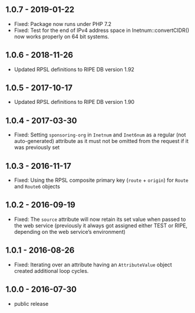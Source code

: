 ## 1.0.7 - 2019-01-22

- Fixed: Package now runs under PHP 7.2
- Fixed:  Test for the end of IPv4 address space in Inetnum::convertCIDR() now works properly on 64 bit systems.

## 1.0.6 - 2018-11-26

- Updated RPSL definitions to RIPE DB version 1.92

## 1.0.5 - 2017-10-17

- Updated RPSL definitions to RIPE DB version 1.90

## 1.0.4 - 2017-03-30

- Fixed: Setting `sponsoring-org` in `Inetnum` and `Inet6num` as a regular (not auto-generated) attribute as it must not be omitted from the request if it was previously set

## 1.0.3 - 2016-11-17

- Fixed: Using the RPSL composite primary key (`route` + `origin`) for `Route` and `Route6` objects

## 1.0.2 - 2016-09-19

- Fixed: The `source` attribute will now retain its set value when passed to the web service (previously it always got assigned either TEST or RIPE, depending on the web service’s environment)

## 1.0.1 - 2016-08-26

- Fixed: Iterating over an attribute having an `AttributeValue` object created additional loop cycles.

## 1.0.0 - 2016-07-30

- public release
